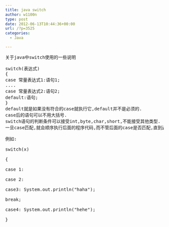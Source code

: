 ```yaml
---
title: java switch
author: w1100n
type: post
date: 2012-06-13T10:44:36+00:00
url: /?p=3525
categories:
  - Java

---
```

<pre id="best-answer-content">关于java中switch使用的一些说明

switch(表达式)
{
case 常量表达式1:语句1;
....
case 常量表达式2:语句2;
default:语句;
}
default就是如果没有符合的case就执行它,default并不是必须的.
case后的语句可以不用大括号.
switch语句的判断条件可以接受int,byte,char,short,不能接受其他类型.
一旦case匹配,就会顺序执行后面的程序代码,而不管后面的case是否匹配,直到遇见break,利用这一特性可以让好几个case执行统一语句.

例如:

switch(x)

{

case 1:

case 2:

case3: System.out.println("haha");

break;

case4: System.out.println("hehe");

}